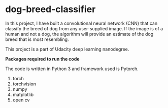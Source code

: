 # dog-breed-classifier

In this project, I have built a convolutional neural network (CNN) that can classify the breed of dog from any user-supplied image. If the image is of a human and not a dog, the algorithm will provide an estimate of the dog breed that is most resembling.

This project is a part of Udacity deep learning nanodegree.

**Packages required to run the code**

The code is written in Python 3 and framework used is Pytorch.

1. torch
2. torchvision
3. numpy
4. matplotlib
5. open cv
